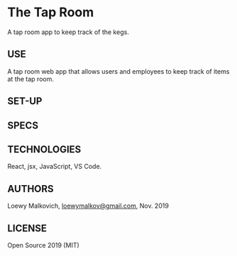 # The Tap Room

A tap room app to keep track of the kegs. 

## USE

A tap room web app that allows users and employees to keep track of items at the tap room. 

## SET-UP

## SPECS

## TECHNOLOGIES

React, jsx, JavaScript, VS Code. 

## AUTHORS

Loewy Malkovich, loewymalkov@gmail.com, Nov. 2019

## LICENSE

Open Source 2019 (MIT)
